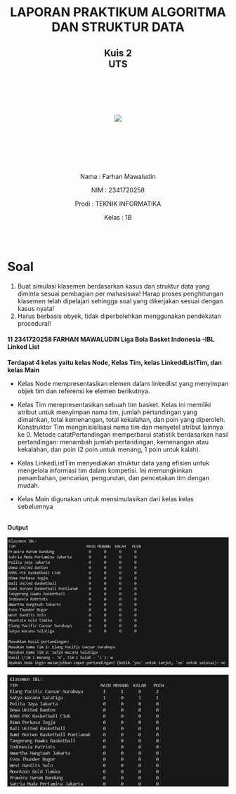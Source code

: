 # <p align ="center"> LAPORAN PRAKTIKUM ALGORITMA DAN STRUKTUR DATA </p>

## <p align ="center"> Kuis 2 <br> UTS </p>

<br><br><br><br>

<p align="center">
   <img src="https://static.wikia.nocookie.net/logopedia/images/8/8a/Politeknik_Negeri_Malang.png/revision/latest?cb=20190922202558" width="30%"> </p>

<br><br><br><br><br>

<p align = "center"> Nama  : Farhan Mawaludin </p>
<p align = "center"> NIM   : 2341720258 </p>
<p align = "center"> Prodi : TEKNIK INFORMATIKA</p>
<p align = "center"> Kelas : 1B </p>
<br><br>


# Soal
1. Buat simulasi klasemen berdasarkan kasus dan struktur data yang diminta sesuai
pembagian per mahasiswa! Harap proses penghitungan klasemen telah dipelajari
sehingga soal yang dikerjakan sesuai dengan kasus nyata!
2. Harus berbasis obyek, tidak diperbolehkan menggunakan pendekatan
procedural!<br>

#### 11 2341720258 FARHAN MAWALUDIN Liga Bola Basket Indonesia -IBL Linked List
<b>Terdapat 4 kelas yaitu kelas Node, Kelas Tim, kelas LinkeddListTim, dan kelas Main</b>

- Kelas Node mempresentasikan elemen dalam linkedlist  yang menyimpan objek tim dan referensi ke elemen berikutnya.

- Kelas Tim merepresentasikan sebuah tim basket. Kelas ini memiliki atribut untuk menyimpan nama tim, jumlah pertandingan yang dimainkan, total kemenangan, total kekalahan, dan poin yang diperoleh. Konstruktor Tim menginisialisasi nama tim dan menyetel atribut lainnya ke 0. Metode catatPertandingan memperbarui statistik berdasarkan hasil pertandingan: menambah jumlah pertandingan, kemenangan atau kekalahan, dan poin (2 poin untuk menang, 1 poin untuk kalah).

- Kelas LinkedListTim menyediakan struktur data yang efisien untuk mengelola informasi tim dalam kompetisi. Ini memungkinkan penambahan, pencarian, pengurutan, dan pencetakan tim dengan mudah.

- Kelas Main digunakan untuk mensimulasikan dari kelas kelas sebelumnya

<br><b>Output</b><br>

![alt text](image.png)

![alt text](image-2.png)
